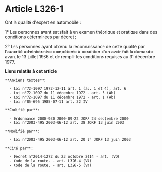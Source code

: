# Article L326-1

Ont la qualité d'expert en automobile :

1° Les personnes ayant satisfait à un examen théorique et pratique dans des conditions déterminées par décret ;

2° Les personnes ayant obtenu la reconnaissance de cette qualité par l'autorité administrative compétente à condition d'en
avoir fait la demande avant le 13 juillet 1986 et de remplir les conditions requises au 31 décembre 1977.

**Liens relatifs à cet article**

	**Anciens textes**:

	  - Loi n°72-1097 1972-12-11 art. 1 (al. 1 et 4), art. 6
	  - Loi n°72-1097 du 11 décembre 1972 - art. 6 (Ab)
	  - Loi n°72-1097 du 11 décembre 1972 - art. 1 (Ab)
	  - Loi n°85-695 1985-07-11 art. 32 IV

	**Codifié par**:

	  - Ordonnance 2000-930 2000-09-22 JORF 24 septembre 2000
	  - Loi n°2003-495 2003-06-12 art. 38 JORF 13 juin 2003

	**Modifié par**:

	  - Loi n°2003-495 2003-06-12 art. 20 1° JORF 13 juin 2003

	**Cité par**:

	  - Décret n°2014-1272 du 23 octobre 2014 - art. (VD)
	  - Code de la route. - art. L326-4 (VD)
	  - Code de la route. - art. L326-5 (VD)
